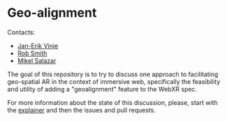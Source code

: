 # Geo-alignment

Contacts:

* [Jan-Erik Vinje](https://github.com/janerivi)
* [Rob Smith](https://github.com/rjksmith)
* [Mikel Salazar](https://github.com/MikelSalazar)

The goal of this repository is to try to discuss one approach to facilitating geo-spatial AR in the context of immersive web, specifically the feasibility and utility of adding a "geoalignment" feature to the WebXR spec.

For more information about the state of this discussion, please, start with the [explainer](https://github.com/immersive-web/geo-alignment/blob/master/explainer.md) and then the issues and pull requests.
